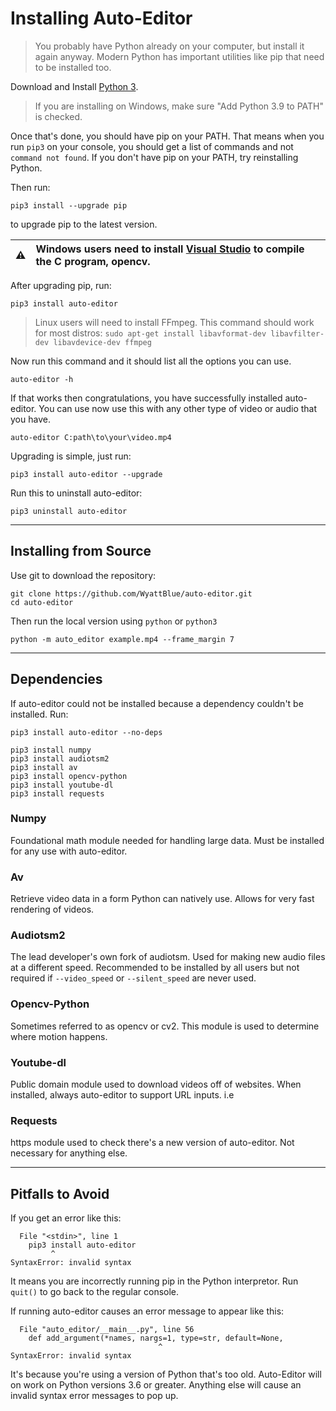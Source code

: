 # Installing Auto-Editor

> You probably have Python already on your computer, but install it again anyway. Modern Python has important utilities like pip that need to be installed too.

Download and Install [Python 3](https://www.python.org/downloads/).

> If you are installing on Windows, make sure "Add Python 3.9 to PATH" is checked.

Once that's done, you should have pip on your PATH. That means when you run `pip3` on your console, you should get a list of commands and not `command not found`. If you don't have pip on your PATH, try reinstalling Python.

Then run:
```
pip3 install --upgrade pip
```

to upgrade pip to the latest version.


:warning: | Windows users need to install [Visual Studio](https://visualstudio.microsoft.com/vs/features/cplusplus/) to compile the C program, opencv.
:---: | :---

After upgrading pip, run:

```
pip3 install auto-editor
```

> Linux users will need to install FFmpeg. This command should work for most distros: `sudo apt-get install libavformat-dev libavfilter-dev libavdevice-dev ffmpeg`

Now run this command and it should list all the options you can use.

```
auto-editor -h
```

If that works then congratulations, you have successfully installed auto-editor. You can use now use this with any other type of video or audio that you have.

```
auto-editor C:path\to\your\video.mp4
```

Upgrading is simple, just run:
```
pip3 install auto-editor --upgrade
```

Run this to uninstall auto-editor:
```
pip3 uninstall auto-editor
```


----

## Installing from Source

Use git to download the repository:

```terminal
git clone https://github.com/WyattBlue/auto-editor.git
cd auto-editor
```

Then run the local version using `python` or `python3`
```
python -m auto_editor example.mp4 --frame_margin 7
```

----

## Dependencies

If auto-editor could not be installed because a dependency couldn't be installed. Run:

```
pip3 install auto-editor --no-deps
```

```
pip3 install numpy
pip3 install audiotsm2
pip3 install av
pip3 install opencv-python
pip3 install youtube-dl
pip3 install requests
```

### Numpy

Foundational math module needed for handling large data. Must be installed for any use with auto-editor.

### Av

Retrieve video data in a form Python can natively use. Allows for very fast rendering of videos.

### Audiotsm2

The lead developer's own fork of audiotsm. Used for making new audio files at a different speed. Recommended to be installed by all users but not required if `--video_speed` or `--silent_speed` are never used.

### Opencv-Python

Sometimes referred to as opencv or cv2. This module is used to determine where motion happens.

### Youtube-dl

Public domain module used to download videos off of websites. When installed, always auto-editor to support URL inputs. i.e

### Requests

https module used to check there's a new version of auto-editor. Not necessary for anything else.




----

## Pitfalls to Avoid

If you get an error like this:
```
  File "<stdin>", line 1
    pip3 install auto-editor
         ^
SyntaxError: invalid syntax
```

It means you are incorrectly running pip in the Python interpretor. Run `quit()` to go back to the regular console.


If running auto-editor causes an error message to appear like this:
```
  File "auto_editor/__main__.py", line 56
    def add_argument(*names, nargs=1, type=str, default=None,
                                 ^
SyntaxError: invalid syntax
```
It's because you're using a version of Python that's too old. Auto-Editor will on work on Python versions 3.6 or greater. Anything else will cause an invalid syntax error messages to pop up.
